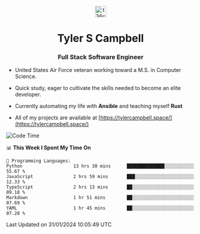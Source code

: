 <p align="center">
<a href="https://www.linkedin.com/in/t36campbell" target="blank"><img align="center" src="https://ik.imagekit.io/t36campbell/Portfolio/linkedin.png.original_m8bbGgPh6.png" alt="t36campbell" height="30" width="30" /></a>
</p>
<h1 align="center">Tyler S Campbell</h1>
<h3 align="center">Full Stack Software Engineer</h3>

* United States Air Force veteran working toward a M.S. in Computer Science.

* Quick study, eager to cultivate the skills needed to become an elite developer.

* Currently automating my life with **Ansible** and teaching myself **Rust**

* All of my projects are available at [https://tylercampbell.space/](https://tylercampbell.space/)

<!--START_SECTION:waka-->
![Code Time](http://img.shields.io/badge/Code%20Time-3%2C154%20hrs%208%20mins-blue)

📊 **This Week I Spent My Time On** 

```text
💬 Programming Languages: 
Python                   13 hrs 30 mins      ██████████████░░░░░░░░░░░   55.67 % 
JavaScript               2 hrs 59 mins       ███░░░░░░░░░░░░░░░░░░░░░░   12.33 % 
TypeScript               2 hrs 13 mins       ██░░░░░░░░░░░░░░░░░░░░░░░   09.18 % 
Markdown                 1 hr 51 mins        ██░░░░░░░░░░░░░░░░░░░░░░░   07.69 % 
YAML                     1 hr 45 mins        ██░░░░░░░░░░░░░░░░░░░░░░░   07.28 % 
```


 Last Updated on 31/01/2024 10:05:49 UTC
<!--END_SECTION:waka-->
